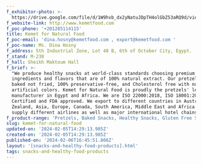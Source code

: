 ```yaml
---
f_exhibitor-photo: >-
  https://drive.google.com/file/d/1W9hvb_dx2yNatuJDpTH4olGbZ53aRQ9d/view?usp=drive_link
f_website-link: http://www.kemetfood.com
f_poc-phone: '+201285114115'
title: Kemet for Natural Food
f_poc-email: 'dina.hosny@kemetfood.com , export@kemetfood.com '
f_poc-name: Ms. Dina Hosny
f_address: 5th Industrial Zone, Lot 48 B, 6th of October City, Egypt.
f_stand: M-238
f_hall: Sheikh Maktoum Hall
f_brief: >-
  "We produce healthy snacks at world-class standards choosing premium quality
  ingredients and flavors that are of 100% natural extract. Our pretzels are
  baked not fried, 100% preservative-free, and Cholesterol free with no
  artificial colors. Kemet for Natural Food is proudly the pretzels' leading
  manufacturer in Egypt and Africa. We are ISO 22000:2018, ISO 18001:2007, Halal
  Certified and FDA approved. We export to different countries in Australia, New
  Zealand, Asia, Europe, Canada, South America, Middle East and Africa. We also
  supply different airlines as well as major international hotel chains. "
f_product-range: 'Pretzels, Baked Snacks, Healthy Snacks, Gluten Free Snacks, Filled Pretzels. '
slug: kemet-for-natural-food
updated-on: '2024-02-05T14:29:13.985Z'
created-on: '2024-02-05T14:29:13.985Z'
published-on: '2024-02-06T16:45:51.806Z'
layout: '[snacks-and-healthy-food-products].html'
tags: snacks-and-healthy-food-products
---
```



